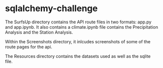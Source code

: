 # sqlalchemy-challenge

The SurfsUp directory contains the API route files in two formats: app.py and app.ipynb. It also contains a climate.ipynb file contains the Precipitation Analysis and the Station Analysis.

Within the Screenshots directory, it inlcudes screenshots of some of the route pages for the api.

The Resources directory contains the datasets used as well as the sqlite file.